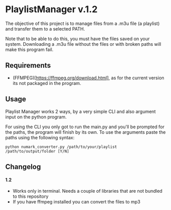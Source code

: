 # PlaylistManager v.1.2

The objective of this project is to manage files from a .m3u file (a playlist) and transfer them to a selected PATH. 

Note that to be able to do this, you must have the files saved on your system. Downloading a .m3u file without the files or with broken paths will make this program fail.

## Requirements

- (FFMPEG)[https://ffmpeg.org/download.html], as for the current version its not packaged in the program. 

## Usage

Playlist Manager works 2 ways, by a very simple CLI and also argument input on the python program. 

For using the CLI you only got to run the main.py and you'll be prompted for the paths, the program will finish by its own. To use the arguments paste the paths using the following syntax:

`python numark_converter.py /path/to/your/playlist /path/to/output/folder [Y/N]`

## Changelog

#### 1.2
- Works only in terminal. Needs a couple of libraries that are not bundled to this repository
- If you have ffmpeg installed you can convert the files to mp3

